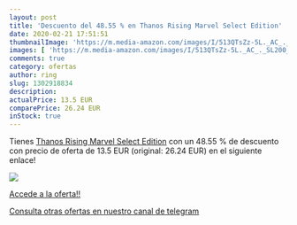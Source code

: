 ```yaml
---
layout: post
title: 'Descuento del 48.55 % en Thanos Rising Marvel Select Edition'
date: 2020-02-21 17:51:51
thumbnailImage: 'https://m.media-amazon.com/images/I/513QTsZz-5L._AC_._SL200_.jpg'
images: [ 'https://m.media-amazon.com/images/I/513QTsZz-5L._AC_._SL200_.jpg' ]
comments: true
category: ofertas
author: ring
slug: 1302918834
description:
actualPrice: 13.5 EUR
comparePrice: 26.24 EUR
inStock: true
---
```


Tienes [Thanos Rising Marvel Select Edition](https://www.amazon.es/dp/1302918834/?tag=redken-21) con un 48.55 % de descuento con precio de oferta de 13.5 EUR (original: 26.24 EUR) en el siguiente enlace!

[![](https://m.media-amazon.com/images/I/513QTsZz-5L._AC_._SL200_.jpg)](https://www.amazon.es/dp/1302918834/?tag=redken-21)

[Accede a la oferta!!](https://www.amazon.es/dp/1302918834/?tag=redken-21)

[Consulta otras ofertas en nuestro canal de telegram](https://t.me/s/ofertas25)
